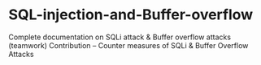 # SQL-injection-and-Buffer-overflow

 Complete documentation on SQLi attack & Buffer overflow attacks (teamwork) 
Contribution – Counter measures of SQLi & Buffer Overflow Attacks
